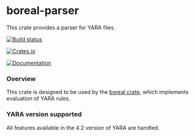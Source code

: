 boreal-parser
=============

This crate provides a parser for YARA files.

[![Build status](https://github.com/vthib/boreal/actions/workflows/ci.yml/badge.svg)](https://github.com/vthib/boreal/actions/workflows/ci.yml)

[![Crates.io](https://img.shields.io/crates/v/boreal-parser.svg)](https://crates.io/crates/boreal-parser)

[![Documentation](https://docs.rs/boreal-parser/badge.svg)](https://docs.rs/boreal-parser)

### Overview

This crate is designed to be used by the [boreal crate](https://crates.io/crates/boreal), which implements
evaluation of YARA rules.

### YARA version supported

All features available in the 4.2 version of YARA are handled.
